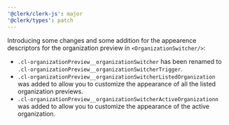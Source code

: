 ```yaml
---
'@clerk/clerk-js': major
'@clerk/types': patch
---
```


Introducing some changes and some addition for the appearence descriptors for the organization preview in `<OrganizationSwitcher/>`:
- `.cl-organizationPreview__organizationSwitcher` has been renamed to `.cl-organizationPreview__organizationSwitcherTrigger`.
- `.cl-organizationPreview__organizationSwitcherListedOrganization` was added to allow you to customize the appearance of all the listed organization previews.
- `.cl-organizationPreview__organizationSwitcherActiveOrganizationn` was added to allow you to customize the appearance of the active organization.
